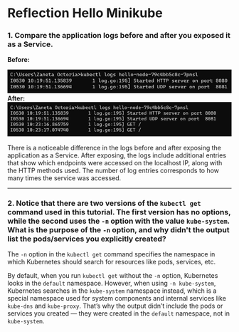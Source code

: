 # Reflection Hello Minikube

### 1. Compare the application logs before and after you exposed it as a Service.

**Before:**

![image 1](image/image1.png)
**After:**
![image 2](image/image2.png)

There is a noticeable difference in the logs before and after exposing the application as a Service. After exposing, the logs include additional entries that show which endpoints were accessed on the localhost IP, along with the HTTP methods used. The number of log entries corresponds to how many times the service was accessed.

---

### 2. Notice that there are two versions of the `kubectl get` command used in this tutorial. The first version has no options, while the second uses the `-n` option with the value `kube-system`. What is the purpose of the `-n` option, and why didn't the output list the pods/services you explicitly created?

The `-n` option in the `kubectl get` command specifies the namespace in which Kubernetes should search for resources like pods, services, etc.

By default, when you run `kubectl get` without the `-n` option, Kubernetes looks in the `default` namespace. However, when using `-n kube-system`, Kubernetes searches in the `kube-system` namespace instead, which is a special namespace used for system components and internal services like `kube-dns` and `kube-proxy`. That’s why the output didn’t include the pods or services you created — they were created in the `default` namespace, not in `kube-system`.
